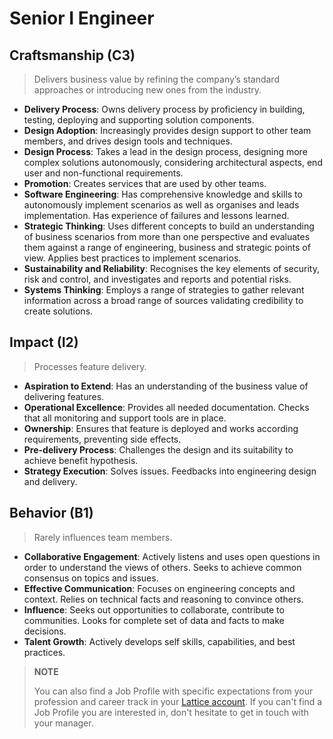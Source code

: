# Senior I Engineer

## Craftsmanship (C3)

> Delivers business value by refining the company’s standard approaches or introducing new ones from the industry.

* **Delivery Process**: Owns delivery process by proficiency in  building, testing, deploying and supporting solution components.
* **Design Adoption**: Increasingly provides design support to other team members, and drives design tools and techniques.
* **Design Process**: Takes a lead in the design process, designing more complex solutions autonomously, considering architectural aspects, end user and non-functional requirements.
* **Promotion**: Creates services that are used by other teams.
* **Software Engineering**: Has comprehensive knowledge and skills to autonomously implement scenarios as well as organises and leads implementation. Has experience of failures and lessons learned.
* **Strategic Thinking**: Uses different concepts to build an understanding of business scenarios from more than one perspective and evaluates them against a range of engineering, business and strategic points of view. Applies best practices to implement scenarios.
* **Sustainability and Reliability**: Recognises the key elements of security, risk and control, and investigates and reports and potential risks.
* **Systems Thinking**: Employs a range of strategies to gather relevant information across a broad range of sources validating credibility to create solutions.

## Impact (I2)

> Processes feature delivery.

* **Aspiration to Extend**: Has an understanding of the business value of delivering features.
* **Operational Excellence**: Provides all needed documentation. Checks that all monitoring and support tools are in place.
* **Ownership**: Ensures that feature is deployed and works according requirements, preventing side effects.
* **Pre-delivery Process**: Challenges the design and its suitability to achieve benefit hypothesis.
* **Strategy Execution**: Solves issues. Feedbacks into engineering design and delivery.

## Behavior (B1)

> Rarely influences team members.

* **Collaborative Engagement**: Actively listens and uses open questions in order to understand the views of others. Seeks to achieve common consensus on topics and issues.
* **Effective Communication**: Focuses on engineering concepts and context. Relies on technical facts and reasoning to convince others.
* **Influence**: Seeks out opportunities to collaborate, contribute to communities. Looks for complete set of data and facts to make decisions.
* **Talent Growth**: Actively develops self skills, capabilities, and best practices.


> **NOTE**
>
> You can also find a Job Profile with specific expectations from your profession and career track in your [Lattice account](https://indrive.latticehq.com). If you can't find a Job Profile you are interested in, don't hesitate to get in touch with your manager.
